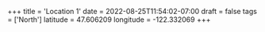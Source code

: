 +++
title = 'Location 1'
date = 2022-08-25T11:54:02-07:00
draft = false
tags = ['North']
latitude = 47.606209
longitude = -122.332069
+++
